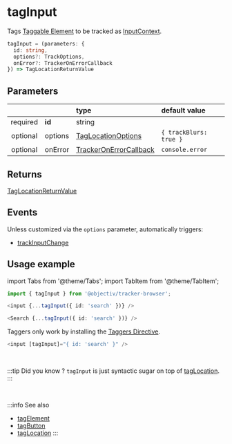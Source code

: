 # tagInput

Tags [Taggable Element](/tracking/core-concepts/tagging.md#taggable-elements) to be tracked as [InputContext](/taxonomy/location-contexts/InputContext.md).

```typescript
tagInput = (parameters: {
  id: string,
  options?: TrackOptions,
  onError?: TrackerOnErrorCallback
}) => TagLocationReturnValue
```

## Parameters
|          |         | type                                                                                | default value
| :-:      | :--     | :--                                                                                 | :--           
| required | **id**  | string                                                                              |
| optional | options | [TagLocationOptions](/tracking/api-reference/general/TagLocationOptions.md)         | `{ trackBlurs: true }`
| optional | onError | [TrackerOnErrorCallback](/tracking/api-reference/general/TrackerOnErrorCallback.md) | `console.error`

## Returns
[TagLocationReturnValue](/tracking/api-reference/general/TagLocationReturnValue.md)

## Events
Unless customized via the `options` parameter, automatically triggers:

- [trackInputChange](/tracking/api-reference/event-trackers/trackInputChange.md)

## Usage example

import Tabs from '@theme/Tabs';
import TabItem from '@theme/TabItem';

<Tabs>
  <TabItem value="react" label="React" default>

```typescript jsx
import { tagInput } from '@objectiv/tracker-browser';
```

```typescript jsx
<input {...tagInput({ id: 'search' })} />
```

```typescript jsx
<Search {...tagInput({ id: 'search' })} />
```

  </TabItem>
  <TabItem value="angular" label="Angular">

Taggers only work by installing the [Taggers Directive](/tracking/how-to-guides/angular/getting-started.md#optional---configure-taggers-directive).

```typescript jsx
<input [tagInput]="{ id: 'search' }" />
```

  </TabItem>
</Tabs>



<br />

:::tip Did you know ?
`tagInput` is just syntactic sugar on top of [tagLocation](/tracking/api-reference/low-level/tagLocation.md).
:::

<br />


:::info See also
- [tagElement](/tracking/api-reference/location-taggers/tagElement.md)
- [tagButton](/tracking/api-reference/location-taggers/tagButton.md)
- [tagLocation](/tracking/api-reference/low-level/tagLocation.md)
:::
